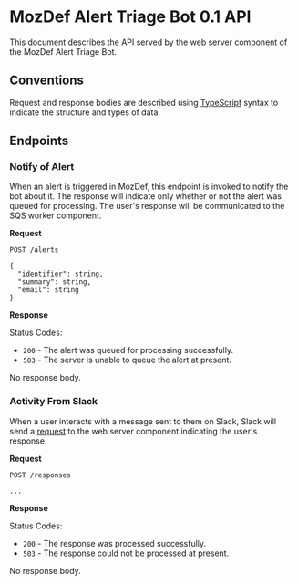 # MozDef Alert Triage Bot 0.1 API

This document describes the API served by the web server component of the
MozDef Alert Triage Bot.

## Conventions

Request and response bodies are described using
[TypeScript](https://www.typescriptlang.org/docs/handbook/advanced-types.html)
syntax to indicate the structure and types of data.

## Endpoints

### Notify of Alert

When an alert is triggered in MozDef, this endpoint is invoked to notify the
bot about it.  The response will indicate only whether or not the alert was
queued for processing.  The user's response will be communicated to the SQS
worker component.

**Request**

```
POST /alerts

{
  "identifier": string,
  "summary": string,
  "email": string
}
```

**Response**

Status Codes:

* `200` - The alert was queued for processing successfully.
* `503` - The server is unable to queue the alert at present.

No response body.

### Activity From Slack

When a user interacts with a message sent to them on Slack, Slack will send a
[request](https://api.slack.com/messaging/interactivity) to the web server
component indicating the user's response.

**Request**

```
POST /responses

...
```

**Response**

Status Codes:

* `200` - The response was processed successfully.
* `503` - The response could not be processed at present.

No response body.
